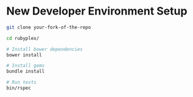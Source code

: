 # New Developer Environment Setup

```bash
git clone your-fork-of-the-repo

cd rubyplex/

# Install bower dependencies
bower install

# Install gems
bundle install

# Run tests
bin/rspec
```
